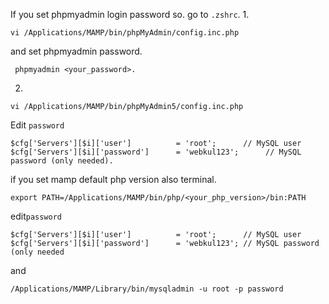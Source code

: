 
If you set phpmyadmin login password so.
go to  `.zshrc`.
1.
```
vi /Applications/MAMP/bin/phpMyAdmin/config.inc.php
```
 and set phpmyadmin password.
 
```
 phpmyadmin <your_password>.
```

2. 
```
vi /Applications/MAMP/bin/phpMyAdmin5/config.inc.php
```
Edit `password`
```
$cfg['Servers'][$i]['user']          = 'root';      // MySQL user
$cfg['Servers'][$i]['password']      = 'webkul123';      // MySQL password (only needed).
```

if you set mamp default php version also terminal.
```
export PATH=/Applications/MAMP/bin/php/<your_php_version>/bin:PATH
```

edit`password`
```
$cfg['Servers'][$i]['user']          = 'root';      // MySQL user
$cfg['Servers'][$i]['password']      = 'webkul123'; // MySQL password (only needed
```

and
```
/Applications/MAMP/Library/bin/mysqladmin -u root -p password 
```

